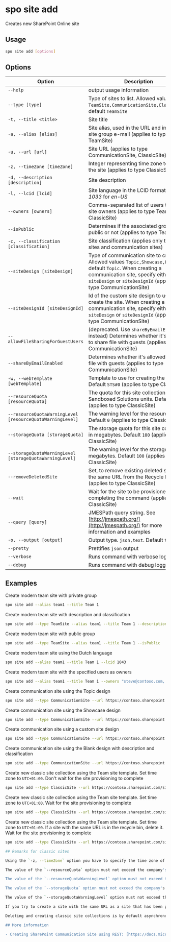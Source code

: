 # spo site add

Creates new SharePoint Online site

## Usage

```sh
spo site add [options]
```

## Options

Option|Description
------|-----------
`--help`|output usage information
`--type [type]`|Type of sites to list. Allowed values `TeamSite,CommunicationSite,ClassicSite`, default `TeamSite`
`-t, --title <title>`|Site title
`-a, --alias [alias]`|Site alias, used in the URL and in the team site group e-mail (applies to type TeamSite)
`-u, --url [url]`|Site URL  (applies to type CommunicationSite, ClassicSite)
`-z, --timeZone [timeZone]`|Integer representing time zone to use for the site (applies to type ClassicSite)
`-d, --description [description]`|Site description
`-l, --lcid [lcid]`|Site language in the LCID format, eg. _1033_ for _en-US_
`--owners [owners]`|Comma-separated list of users to set as site owners (applies to type TeamSite, ClassicSite)
`--isPublic`|Determines if the associated group is public or not (applies to type TeamSite)
`-c, --classification [classification]`|Site classification (applies only to team sites and communication sites)
`--siteDesign [siteDesign]`|Type of communication site to create. Allowed values `Topic,Showcase,Blank`, default `Topic`. When creating a communication site, specify either `siteDesign` or `siteDesignId` (applies to type CommunicationSite)
`--siteDesignId [siteDesignId]`|Id of the custom site design to use to create the site. When creating a communication site, specify either `siteDesign` or `siteDesignId` (applies to type CommunicationSite)
`--allowFileSharingForGuestUsers`|(deprecated. Use `shareByEmailEnabled` instead) Determines whether it's allowed to share file with guests (applies to type CommunicationSite)
`--shareByEmailEnabled`|Determines whether it's allowed to share file with guests (applies to type CommunicationSite)
`-w, --webTemplate [webTemplate]`|Template to use for creating the site. Default `STS#0`  (applies to type ClassicSite)
`--resourceQuota [resourceQuota]`|The quota for this site collection in Sandboxed Solutions units. Default `0`  (applies to type ClassicSite)
`--resourceQuotaWarningLevel [resourceQuotaWarningLevel]`|The warning level for the resource quota. Default `0`  (applies to type ClassicSite)
`--storageQuota [storageQuota]`|The storage quota for this site collection in megabytes. Default `100`  (applies to type ClassicSite)
`--storageQuotaWarningLevel [storageQuotaWarningLevel]`|The warning level for the storage quota in megabytes. Default `100`  (applies to type ClassicSite)
`--removeDeletedSite`|Set, to remove existing deleted site with the same URL from the Recycle Bin  (applies to type ClassicSite)
`--wait`|Wait for the site to be provisioned before completing the command  (applies to type ClassicSite)
`--query [query]`|JMESPath query string. See [http://jmespath.org/](http://jmespath.org/) for more information and examples
`-o, --output [output]`|Output type. `json,text`. Default `text`
`--pretty`|Prettifies `json` output
`--verbose`|Runs command with verbose logging
`--debug`|Runs command with debug logging

## Examples

Create modern team site with private group

```sh
spo site add --alias team1 --title Team 1
```

Create modern team site with description and classification

```sh
spo site add --type TeamSite --alias team1 --title Team 1 --description Site of team 1 --classification LBI
```

Create modern team site with public group

```sh
spo site add --type TeamSite --alias team1 --title Team 1 --isPublic
```

Create modern team site using the Dutch language

```sh
spo site add --alias team1 --title Team 1 --lcid 1043
```

Create modern team site with the specified users as owners

```sh
spo site add --alias team1 --title Team 1 --owners "steve@contoso.com, bob@contoso.com"
```

Create communication site using the Topic design

```sh
spo site add --type CommunicationSite --url https://contoso.sharepoint.com/sites/marketing --title Marketing
```

Create communication site using the Showcase design

```sh
spo site add --type CommunicationSite --url https://contoso.sharepoint.com/sites/marketing --title Marketing --siteDesign Showcase
```

Create communication site using a custom site design

```sh
spo site add --type CommunicationSite --url https://contoso.sharepoint.com/sites/marketing --title Marketing --siteDesignId 99f410fe-dd79-4b9d-8531-f2270c9c621c
```

Create communication site using the Blank design with description and classification

```sh
spo site add --type CommunicationSite --url https://contoso.sharepoint.com/sites/marketing --title Marketing --description Site of the marketing department --classification MBI --siteDesign Blank
```

Create new classic site collection using the Team site template. Set time zone to `UTC+01:00`. Don't wait for the site provisioning to complete

```sh
spo site add --type ClassicSite --url https://contoso.sharepoint.com/sites/team --title Team --owners admin@contoso.onmicrosoft.com --timeZone 4
```

Create new classic site collection using the Team site template. Set time zone to `UTC+01:00`. Wait for the site provisioning to complete

```sh
spo site add --type ClassicSite --url https://contoso.sharepoint.com/sites/team --title Team --owners admin@contoso.onmicrosoft.com --timeZone 4 --webTemplate STS#0 --wait
```

Create new classic site collection using the Team site template. Set time zone to `UTC+01:00`. If a site with the same URL is in the recycle bin, delete it. Wait for the site provisioning to complete

```sh
spo site add --type ClassicSite --url https://contoso.sharepoint.com/sites/team --title Team --owners admin@contoso.onmicrosoft.com --timeZone 4 --webTemplate STS#0 --removeDeletedSite --wait

## Remarks for classic sites

Using the `-z, --timeZone` option you have to specify the time zone of the site. For more information about the valid values see [https://msdn.microsoft.com/library/microsoft.sharepoint.spregionalsettings.timezones.aspx](https://msdn.microsoft.com/library/microsoft.sharepoint.spregionalsettings.timezones.aspx).

The value of the `--resourceQuota` option must not exceed the company's aggregate available Sandboxed Solutions quota. For more information, see Resource Usage Limits on Sandboxed Solutions in SharePoint 2010: [http://msdn.microsoft.com/en-us/library/gg615462.aspx](http://msdn.microsoft.com/en-us/library/gg615462.aspx).

The value of the `--resourceQuotaWarningLevel` option must not exceed the value of the `--resourceQuota` option.

The value of the `--storageQuota` option must not exceed the company's available quota.

The value of the `--storageQuotaWarningLevel` option must not exceed the the value of the `--storageQuota` option.

If you try to create a site with the same URL as a site that has been previously moved to the recycle bin, you will get an error. To avoid this error, you can use the `--removeDeletedSite` option. Prior to creating the site, the spo site classic add command will check if the site with the specified URL has been previously moved to the recycle bin and if so, will remove it. Because removing sites from the recycle bin might take a moment, it should be used in conjunction with the `--wait` option so that the new site is not created before the old site is fully removed.

Deleting and creating classic site collections is by default asynchronous and depending on the current state of Office 365, might take up to few minutes. If you're building a script with steps that require the site to be fully provisioned, you should use the `--wait` flag. When using this flag, the spo site classic add command will keep running until it received confirmation from Office 365 that the site has been fully provisioned.

## More information

- Creating SharePoint Communication Site using REST: [https://docs.microsoft.com/en-us/sharepoint/dev/apis/communication-site-creation-rest](https://docs.microsoft.com/en-us/sharepoint/dev/apis/communication-site-creation-rest)